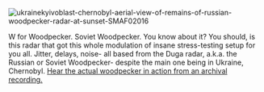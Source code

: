 ![ukrainekyivoblast-chernobyl-aerial-view-of-remains-of-russian-woodpecker-radar-at-sunset-SMAF02016](https://github.com/user-attachments/assets/78c372a8-f97c-41e9-b5fb-a96163fab88e)

W for Woodpecker. Soviet Woodpecker. You know about it? You should, is this radar that got this whole modulation of insane stress-testing setup for you all. Jitter, delays, noise- all based from the Duga radar, a.k.a. the Russian or Soviet Woodpecker- despite the main one being in Ukraine, Chernobyl. [Hear the actual woodpecker in action from an archival recording.]([url](https://upload.wikimedia.org/wikipedia/commons/5/5b/Woodpecker.ogg))

